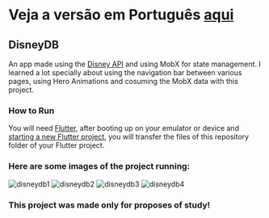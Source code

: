 # Veja a versão em Português <a href="README-ptbr.md">aqui</a>

## DisneyDB

An app made using the <a href="https://disneyapi.dev">Disney API</a> and using MobX for state management.
I learned a lot specially about using the navigation bar between various pages, using Hero Animations 
and cosuming the MobX data with this project.

### How to Run

You will need <a href="https://docs.flutter.dev/get-started/install">Flutter</a>, after booting up on your emulator or device and <a href="https://docs.flutter.dev/get-started/codelab">starting a new Flutter project</a>, you will transfer the files of this repository folder of your Flutter project. 

### Here are some images of the project running:

![disneydb1](https://user-images.githubusercontent.com/113607857/200122758-48257c8b-729f-474e-a9f8-fca07eda50a1.gif)
![disneydb2](https://user-images.githubusercontent.com/113607857/200122759-b76ab5a1-f796-4ecd-82df-20f5c2f7716d.gif)
![disneydb3](https://user-images.githubusercontent.com/113607857/200122937-0e2f7f2d-8e94-4acd-b971-129a404a200e.jpg)
![disneydb4](https://user-images.githubusercontent.com/113607857/200122907-0348a72f-906a-4388-9251-a71400956c11.jpg)

### This project was made only for proposes of study!
